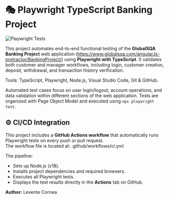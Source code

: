 # 🎭 Playwright TypeScript Banking Project 
![Playwright Tests](https://github.com/CorneaLevente/Playwright_TypeScript_Banking_Project/actions/workflows/ci.yml/badge.svg)

This project automates end-to-end functional testing of the **GlobalSQA Banking Project** web application (https://www.globalsqa.com/angularJs-protractor/BankingProject/) using **Playwright with TypeScript**. It validates both customer and manager workflows, including login, customer creation, deposit, withdrawal, and transaction history verification.    

Tools: TypeScript, Playwright, Node.js, Visual Studio Code, Git & GitHub.  

Automated test cases focus on user login/logout, account operations, and data validation within different sections of the web application. Tests are organized with Page Object Model and executed using `npx playwright test`.

## ⚙️ CI/CD Integration

This project includes a **GitHub Actions workflow** that automatically runs Playwright tests on every push or pull request.  
The workflow file is located at:
.github/workflows/ci.yml

The pipeline:
- Sets up Node.js (v18).  
- Installs project dependencies and required browsers.  
- Executes all Playwright tests.  
- Displays the test results directly in the **Actions** tab on GitHub.

  
**Author:** Levente Cornea
